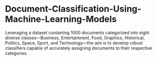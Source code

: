 # Document-Classification-Using-Machine-Learning-Models
Leveraging a dataset containing 1000 documents categorized into eight diverse classes—Business, Entertainment, Food, Graphics, Historical, Politics, Space, Sport, and Technology—the aim is to develop robust classifiers capable of accurately assigning documents to their respective categories.
